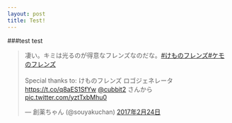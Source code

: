 ```yaml
---
layout: post
title: Test!
---
```


###test
test
<blockquote class="twitter-tweet" data-lang="ja"><p lang="ja" dir="ltr">凄い。キミは光るのが得意なフレンズなのだな。<a href="https://twitter.com/hashtag/%E3%81%91%E3%82%82%E3%81%AE%E3%83%95%E3%83%AC%E3%83%B3%E3%82%BA?src=hash&amp;ref_src=twsrc%5Etfw">#けものフレンズ</a><a href="https://twitter.com/hashtag/%E3%82%B1%E3%83%A2%E3%81%AE%E3%83%95%E3%83%AC%E3%83%B3%E3%82%BA?src=hash&amp;ref_src=twsrc%5Etfw">#ケモのフレンズ</a><br><br>Special thanks to: けものフレンズ ロゴジェネレータ<a href="https://t.co/q8aES1SfYw">https://t.co/q8aES1SfYw</a> <a href="https://twitter.com/cubbit2?ref_src=twsrc%5Etfw">@cubbit2</a> さんから <a href="https://t.co/yztTxbMhu0">pic.twitter.com/yztTxbMhu0</a></p>&mdash; 創薬ちゃん (@souyakuchan) <a href="https://twitter.com/souyakuchan/status/835039104744108033?ref_src=twsrc%5Etfw">2017年2月24日</a></blockquote>
<script async src="https://platform.twitter.com/widgets.js" charset="utf-8"></script>
